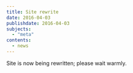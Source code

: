 ```yaml
---
title: Site rewrite
date: 2016-04-03
publishdate: 2016-04-03
subjects:
  - "meta"
contents:
  - news
---
```


Site is now being rewritten; please wait warmly.
